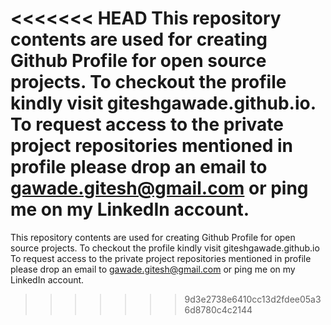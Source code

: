 <<<<<<< HEAD
This repository contents are used for creating Github Profile for open source projects. To checkout the profile kindly visit giteshgawade.github.io. To request access to the private project repositories mentioned in profile please drop an email to gawade.gitesh@gmail.com or ping me on my LinkedIn account.
=======
This repository contents are used for creating Github Profile for open source projects. To checkout the profile kindly visit giteshgawade.github.io
To request access to the private project repositories mentioned in profile please drop an email to gawade.gitesh@gmail.com or ping me on my LinkedIn account.
>>>>>>> 9d3e2738e6410cc13d2fdee05a36d8780c4c2144
